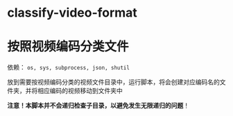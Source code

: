 # classify-video-format
# 按照视频编码分类文件

依赖： `os, sys, subprocess, json, shutil`

放到需要按视频编码分类的视频文件目录中，运行脚本，将会创建对应编码名的文件夹，并将相应编码的视频移动到文件夹中

**注意！本脚本并不会递归检查子目录，以避免发生无限递归的问题**！
